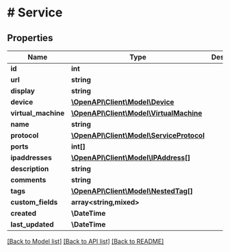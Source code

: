 # # Service

## Properties

Name | Type | Description | Notes
------------ | ------------- | ------------- | -------------
**id** | **int** |  | [readonly]
**url** | **string** |  | [readonly]
**display** | **string** |  | [readonly]
**device** | [**\OpenAPI\Client\Model\Device**](Device.md) |  | [optional]
**virtual_machine** | [**\OpenAPI\Client\Model\VirtualMachine**](VirtualMachine.md) |  | [optional]
**name** | **string** |  |
**protocol** | [**\OpenAPI\Client\Model\ServiceProtocol**](ServiceProtocol.md) |  | [optional]
**ports** | **int[]** |  |
**ipaddresses** | [**\OpenAPI\Client\Model\IPAddress[]**](IPAddress.md) |  | [optional]
**description** | **string** |  | [optional]
**comments** | **string** |  | [optional]
**tags** | [**\OpenAPI\Client\Model\NestedTag[]**](NestedTag.md) |  | [optional]
**custom_fields** | **array<string,mixed>** |  | [optional]
**created** | **\DateTime** |  | [readonly]
**last_updated** | **\DateTime** |  | [readonly]

[[Back to Model list]](../../README.md#models) [[Back to API list]](../../README.md#endpoints) [[Back to README]](../../README.md)
